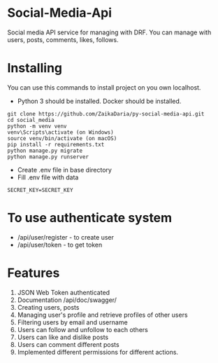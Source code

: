 # Social-Media-Api

Social media API service for managing with DRF.
You can manage  with users, posts, comments, likes, follows.

# Installing
You can use this commands to install project on you own localhost.

* Python 3 should be installed. Docker should be installed.
```shell
git clone https://github.com/ZaikaDaria/py-social-media-api.git
cd social_media
python -m venv venv
venv\Scripts\activate (on Windows)
source venv/bin/activate (on macOS)
pip install -r requirements.txt
python manage.py migrate
python manage.py runserver
```
* Create .env file in base directory
* Fill .env file with data
```
SECRET_KEY=SECRET_KEY
```
# To use authenticate system

* /api/user/register - to create user
* /api/user/token - to get token

# Features
1. JSON Web Token authenticated  
2. Documentation /api/doc/swagger/
3. Creating users, posts
4. Managing user's profile and retrieve profiles of other users
5. Filtering users by email and username
6. Users can follow and unfollow to each others
7. Users can like and dislike posts
8. Users can comment different posts
9. Implemented different permissions for different actions.

